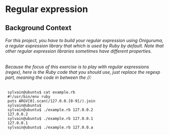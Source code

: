 # Regular expression
## Background Context
###### For this project, you have to build your regular expression using Oniguruma, a regular expression library that which is used by Ruby by default. Note that other regular expression libraries sometimes have different properties.

###### Because the focus of this exercise is to play with regular expressions (regex), here is the Ruby code that you should use, just replace the regexp part, meaning the code in between the //:
```
 sylvain@ubuntu$ cat example.rb
 #!/usr/bin/env ruby
 puts ARGV[0].scan(/127.0.0.[0-9]/).join
 sylvain@ubuntu$
 sylvain@ubuntu$ ./example.rb 127.0.0.2
 127.0.0.2
 sylvain@ubuntu$ ./example.rb 127.0.0.1
 127.0.0.1
 sylvain@ubuntu$ ./example.rb 127.0.0.a
```
